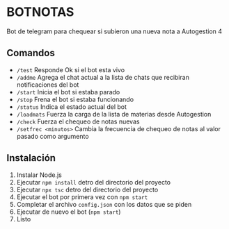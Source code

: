 # BOTNOTAS
Bot de telegram para chequear si subieron una nueva nota a Autogestion 4

## Comandos

- `/test`               Responde Ok si el bot esta vivo
- `/addme`              Agrega el chat actual a la lista de chats que recibiran notificaciones del bot
- `/start`              Inicia el bot si estaba parado 
- `/stop`               Frena el bot si estaba funcionando
- `/status`             Indica el estado actual del bot
- `/loadmats`           Fuerza la carga de la lista de materias desde Autogestion
- `/check`              Fuerza el chequeo de notas nuevas
- `/setfrec <minutos>`  Cambia la frecuencia de chequeo de notas al valor pasado como argumento

## Instalación

1. Instalar Node.js
2. Ejecutar `npm install` detro del directorio del proyecto 
3. Ejecutar `npx tsc` detro del directorio del proyecto
4. Ejecutar el bot por primera vez con `npm start`
5. Completar el archivo `config.json` con los datos que se piden
6. Ejecutar de nuevo el bot (`npm start`)
7. Listo
